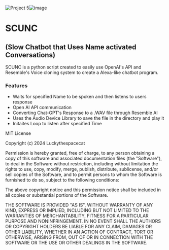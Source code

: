 <img src="file:///home/chronos/u-835b1645f0b7627825798a80815d13ec6f3e3b73/MyFiles/Profile%20Website/Assets/Scunc_Icon.jpg" alt="Project 5"/>![image](https://github.com/user-attachments/assets/6064b300-7380-4750-9573-018dbb0da6cb)

# SCUNC
## (Slow Chatbot that Uses Name activated Conversations)

SCUNC is a python script created to easily use OpenAI's API and Resemble's Voice cloning system to create a Alexa-like chatbot program.  

### Features


- Waits for specified Name to be spoken and then listens to users response
- Open AI API communication
- Converting Chat-GPT's Response to a .WAV file through Resemble AI
- Uses the Audio Device Library to save the file in the directory and play it
- Initaites Loop to listen after specified Time


MIT License

Copyright (c) 2024 Luckythespacecat

Permission is hereby granted, free of charge, to any person obtaining a copy of this software and associated documentation files (the "Software"), to deal in the Software without restriction, including without limitation the rights to use, copy, modify, merge, publish, distribute, sublicense, and/or sell copies of the Software, and to permit persons to whom the Software is furnished to do so, subject to the following conditions:

The above copyright notice and this permission notice shall be included in all copies or substantial portions of the Software.

THE SOFTWARE IS PROVIDED "AS IS", WITHOUT WARRANTY OF ANY KIND, EXPRESS OR IMPLIED, INCLUDING BUT NOT LIMITED TO THE WARRANTIES OF MERCHANTABILITY, FITNESS FOR A PARTICULAR PURPOSE AND NONINFRINGEMENT. IN NO EVENT SHALL THE AUTHORS OR COPYRIGHT HOLDERS BE LIABLE FOR ANY CLAIM, DAMAGES OR OTHER LIABILITY, WHETHER IN AN ACTION OF CONTRACT, TORT OR OTHERWISE, ARISING FROM, OUT OF OR IN CONNECTION WITH THE SOFTWARE OR THE USE OR OTHER DEALINGS IN THE SOFTWARE.
